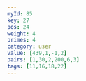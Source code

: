 ```yaml
---
myId: 85
key: 27
pos: 24
weight: 4
primes: 4
category: user
value: [439,1,-1,2]
pairs: [1,30,2,200,6,3]
tags: [11,16,18,22]
---
```

